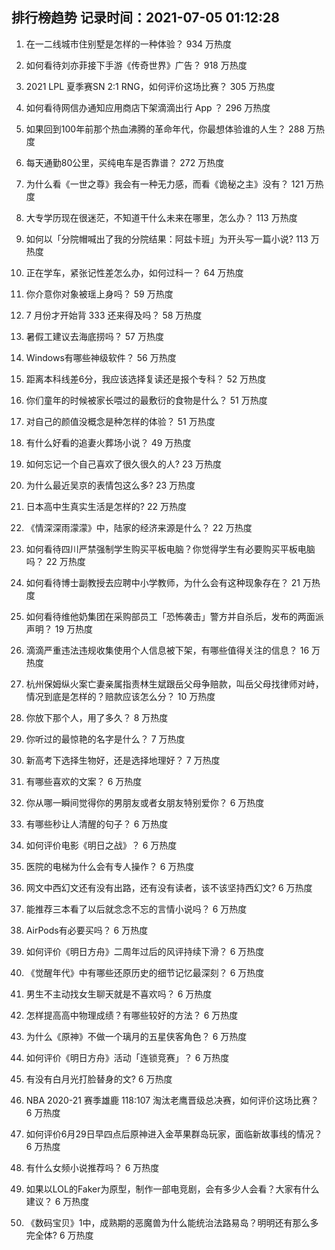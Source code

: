 
## 排行榜趋势 记录时间：2021-07-05 01:12:28
  
  1. 在一二线城市住别墅是怎样的一种体验？ 934 万热度
    
  2. 如何看待刘亦菲接下手游《传奇世界》广告？ 918 万热度
    
  3. 2021 LPL 夏季赛SN 2:1 RNG，如何评价这场比赛？ 305 万热度
    
  4. 如何看待网信办通知应用商店下架滴滴出行 App ？ 296 万热度
    
  5. 如果回到100年前那个热血沸腾的革命年代，你最想体验谁的人生？ 288 万热度
    
  6. 每天通勤80公里，买纯电车是否靠谱？ 272 万热度
    
  7. 为什么看《一世之尊》我会有一种无力感，而看《诡秘之主》没有？ 121 万热度
    
  8. 大专学历现在很迷茫，不知道干什么未来在哪里，怎么办？ 113 万热度
    
  9. 如何以「分院帽喊出了我的分院结果：阿兹卡班」为开头写一篇小说? 113 万热度
    
  10. 正在学车，紧张记性差怎么办，如何过科一？ 64 万热度
    
  11. 你介意你对象被瑶上身吗？ 59 万热度
    
  12. 7 月份才开始背 333 还来得及吗？ 58 万热度
    
  13. 暑假工建议去海底捞吗？ 57 万热度
    
  14. Windows有哪些神级软件？ 56 万热度
    
  15. 距离本科线差6分，我应该选择复读还是报个专科？ 52 万热度
    
  16. 你们童年的时候被家长喂过的最敷衍的食物是什么？ 51 万热度
    
  17. 对自己的颜值没概念是种怎样的体验？ 51 万热度
    
  18. 有什么好看的追妻火葬场小说？ 49 万热度
    
  19. 如何忘记一个自己喜欢了很久很久的人? 23 万热度
    
  20. 为什么最近吴京的表情包这么多? 23 万热度
    
  21. 日本高中生真实生活是怎样的? 22 万热度
    
  22. 《情深深雨濛濛》中，陆家的经济来源是什么？ 22 万热度
    
  23. 如何看待四川严禁强制学生购买平板电脑？你觉得学生有必要购买平板电脑吗？ 22 万热度
    
  24. 如何看待博士副教授去应聘中小学教师，为什么会有这种现象存在？ 21 万热度
    
  25. 如何看待维他奶集团在采购部员工「恐怖袭击」警方并自杀后，发布的两面派声明？ 19 万热度
    
  26. 滴滴严重违法违规收集使用个人信息被下架，有哪些值得关注的信息？ 16 万热度
    
  27. 杭州保姆纵火案亡妻亲属指责林生斌跟岳父母争赔款，叫岳父母找律师对峙，情况到底是怎样的？赔款应该怎么分？ 10 万热度
    
  28. 你放下那个人，用了多久？ 8 万热度
    
  29. 你听过的最惊艳的名字是什么？ 7 万热度
    
  30. 新高考下选择生物好，还是选择地理好？ 7 万热度
    
  31. 有哪些喜欢的文案？ 6 万热度
    
  32. 你从哪一瞬间觉得你的男朋友或者女朋友特别爱你？ 6 万热度
    
  33. 有哪些秒让人清醒的句子？ 6 万热度
    
  34. 如何评价电影《明日之战》？ 6 万热度
    
  35. 医院的电梯为什么会有专人操作？ 6 万热度
    
  36. 网文中西幻文还有没有出路，还有没有读者，该不该坚持西幻文? 6 万热度
    
  37. 能推荐三本看了以后就念念不忘的言情小说吗？ 6 万热度
    
  38. AirPods有必要买吗？ 6 万热度
    
  39. 如何评价《明日方舟》二周年过后的风评持续下滑？ 6 万热度
    
  40. 《觉醒年代》中有哪些还原历史的细节记忆最深刻？ 6 万热度
    
  41. 男生不主动找女生聊天就是不喜欢吗？ 6 万热度
    
  42. 怎样提高高中物理成绩？有哪些较好的方法？ 6 万热度
    
  43. 为什么《原神》不做一个璃月的五星侠客角色？ 6 万热度
    
  44. 如何评价《明日方舟》活动「连锁竞赛」？ 6 万热度
    
  45. 有没有白月光打脸替身的文? 6 万热度
    
  46. NBA 2020-21 赛季雄鹿 118:107 淘汰老鹰晋级总决赛，如何评价这场比赛？ 6 万热度
    
  47. 如何评价6月29日早四点后原神进入金苹果群岛玩家，面临新故事线的情况？ 6 万热度
    
  48. 有什么女频小说推荐吗？ 6 万热度
    
  49. 如果以LOL的Faker为原型，制作一部电竞剧，会有多少人会看？大家有什么建议？ 6 万热度
    
  50. 《数码宝贝》1中，成熟期的恶魔兽为什么能统治法路易岛？明明还有那么多完全体? 6 万热度
    
